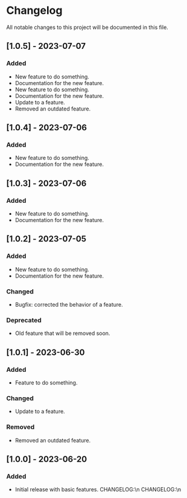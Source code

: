 # Changelog

All notable changes to this project will be documented in this file.

## [1.0.5] - 2023-07-07

### Added

- New feature to do something.
- Documentation for the new feature.
- New feature to do something.
- Documentation for the new feature.
- Update to a feature.
- Removed an outdated feature.

## [1.0.4] - 2023-07-06

### Added

- New feature to do something.
- Documentation for the new feature.

## [1.0.3] - 2023-07-06

### Added

- New feature to do something.
- Documentation for the new feature.

## [1.0.2] - 2023-07-05

### Added

- New feature to do something.
- Documentation for the new feature.

### Changed

- Bugfix: corrected the behavior of a feature.

### Deprecated

- Old feature that will be removed soon.

## [1.0.1] - 2023-06-30

### Added

- Feature to do something.

### Changed

- Update to a feature.

### Removed

- Removed an outdated feature.

## [1.0.0] - 2023-06-20

### Added

- Initial release with basic features.
  CHANGELOG:\n
  CHANGELOG:\n
